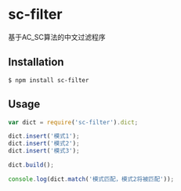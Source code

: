 sc-filter
======

基于AC_SC算法的中文过滤程序

## Installation

    $ npm install sc-filter

## Usage

```js
var dict = require('sc-filter').dict;

dict.insert('模式1');
dict.insert('模式2');
dict.insert('模式3');

dict.build();

console.log(dict.match('模式匹配，模式2将被匹配'));

```




